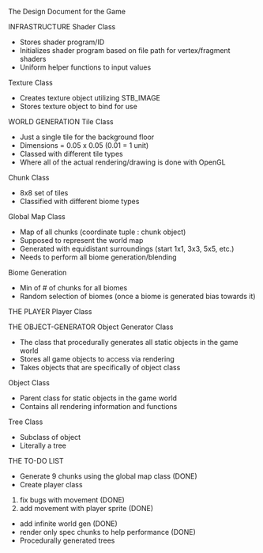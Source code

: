 The Design Document for the Game

INFRASTRUCTURE
Shader Class
- Stores shader program/ID
- Initializes shader program based on file path for vertex/fragment shaders
- Uniform helper functions to input values

Texture Class
- Creates texture object utilizing STB_IMAGE
- Stores texture object to bind for use

WORLD GENERATION
Tile Class
- Just a single tile for the background floor
- Dimensions = 0.05 x 0.05 (0.01 = 1 unit)
- Classed with different tile types
- Where all of the actual rendering/drawing is done with OpenGL

Chunk Class
- 8x8 set of tiles
- Classified with different biome types

Global Map Class
- Map of all chunks (coordinate tuple : chunk object)
- Supposed to represent the world map
- Generated with equidistant surroundings (start 1x1, 3x3, 5x5, etc.)
- Needs to perform all biome generation/blending

Biome Generation
- Min of # of chunks for all biomes
- Random selection of biomes (once a biome is generated bias towards it)

THE PLAYER
Player Class

THE OBJECT-GENERATOR
Object Generator Class
- The class that procedurally generates all static objects in the game world
- Stores all game objects to access via rendering
- Takes objects that are specifically of object class

Object Class
- Parent class for static objects in the game world
- Contains all rendering information and functions

Tree Class
- Subclass of object
- Literally a tree

THE TO-DO LIST
- Generate 9 chunks using the global map class (DONE)
- Create player class
1. fix bugs with movement (DONE)
2. add movement with player sprite (DONE)
- add infinite world gen (DONE)
- render only spec chunks to help performance (DONE)
- Procedurally generated trees